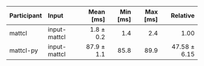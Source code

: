 | Participant | Input | Mean [ms] | Min [ms] | Max [ms] | Relative |
|:---|:---|---:|---:|---:|---:|
| mattcl | input-mattcl | 1.8 ± 0.2 | 1.4 | 2.4 | 1.00 |
| mattcl-py | input-mattcl | 87.9 ± 1.1 | 85.8 | 89.9 | 47.58 ± 6.15 |
